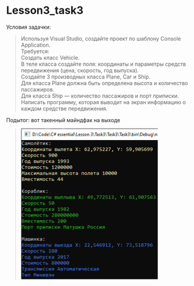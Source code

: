 # Lesson3_task3
Условия задачки:
>Используя Visual Studio, создайте проект по шаблону Console Application.  
Требуется:  
Создать класс Vehicle.  
В теле класса создайте поля:  координаты и параметры средств передвижения (цена, скорость, год выпуска).  
Создайте 3 производных класса Plane, Саг и Ship.  
Для класса Plane должна быть определена высота и количество пассажиров.  
Для класса Ship — количество пассажиров и порт приписки.  
Написать программу, которая выводит на экран информацию о каждом средстве передвижения. 

Подытог: вот такенный майндфак на выходе
>![](Task3/Program_output.png)
